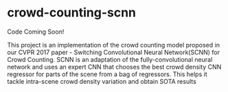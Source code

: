 # crowd-counting-scnn
Code Coming Soon!

This project is an implementation of the crowd counting model proposed in our CVPR 2017 paper - Switching Convolutional Neural Network(SCNN) for Crowd Counting. SCNN is an adaptation of the fully-convolutional neural network  and uses an expert CNN that chooses the best crowd density CNN regressor for parts of the scene from a bag of regressors. This helps it tackle intra-scene crowd density variation and obtain SOTA results
